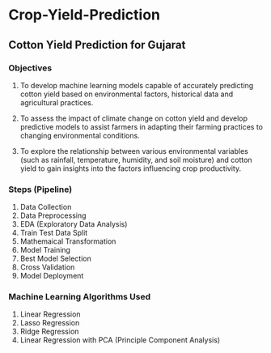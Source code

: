 # Crop-Yield-Prediction
## Cotton Yield Prediction for Gujarat
### Objectives
1. To develop machine learning models capable of accurately predicting cotton yield based on environmental factors, historical data and agricultural practices.

2. To assess the impact of climate change on cotton yield and develop predictive models to assist farmers in adapting their farming practices to changing environmental conditions.

3. To explore the relationship between various environmental variables (such as rainfall, temperature, humidity, and soil moisture) and cotton yield to gain insights into the factors influencing crop productivity.

### Steps (Pipeline)
1. Data Collection
2. Data Preprocessing
3. EDA (Exploratory Data Analysis)
4. Train Test Data Split
5. Mathemaical Transformation
6. Model Training
7. Best Model Selection
8. Cross Validation
9. Model Deployment

### Machine Learning Algorithms Used
1. Linear Regression
2. Lasso Regression
3. Ridge Regression
4. Linear Regression with PCA (Principle Component Analysis)

